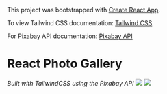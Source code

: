 This project was bootstrapped with [Create React App](https://github.com/facebook/create-react-app).

To view Tailwind CSS documentation: [Tailwind CSS](https://tailwindcss.com/docs/installation)

For Pixabay API documentation: [Pixabay API](https://pixabay.com/service/about/api/)

<h1>React Photo Gallery</h1>
<em>Built with TailwindCSS using the Pixabay API</em>

<img src="https://i.imgur.com/iaBGsoc.png" />
<img src="https://i.imgur.com/UFJm15W.png" />
